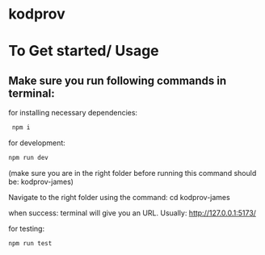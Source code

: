 # kodprov

# To Get started/ Usage

## Make sure you run following commands in terminal:

for installing necessary dependencies:

```bash
 npm i
```

for development:

```bash
npm run dev
```

(make sure you are in the right folder before running this command should be: kodprov-james)

Navigate to the right folder using the command: cd kodprov-james

when success: terminal will give you an URL. Usually: http://127.0.0.1:5173/

for testing:

```bash
npm run test
```
